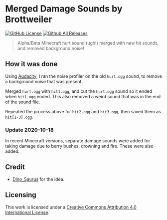 Merged Damage Sounds by Brottweiler
==========

[![GitHub License](https://img.shields.io/badge/license-CC%20BY%204.0-blue)](http://creativecommons.org/licenses/by/4.0/)
[![Github All Releases](https://img.shields.io/github/downloads/Brottweiler/Merged-Damage-Sounds/total.svg)](https://github.com/Brottweiler/Merged-Damage-Sounds/releases)

>Alpha/Beta Minecraft hurt sound (ugh!) merged with new hit sounds, and removed background noise!

How it was done
------
Using [Audacity](http://audacityteam.org/), I ran the noise profiler on the old `hurt.ogg` sound, to remove a background noise that was present.

Merged `hurt.ogg` with `hit1.ogg`, and cut the `hurt.ogg` sound so it ended when `hit1.ogg` ended. This also removed a weird sound that was in the end of the sound file.

Repeated the process above for `hit2.ogg` and `hit3.ogg`, then saved them as `hit[1-3].ogg`.

### Update 2020-10-18

In recent Minecraft versions, separate damage sounds were added for taking damage due to berry bushes, drowning and fire. These were also added.

Credit
------
* [Dino_Saurus](https://web.archive.org/web/20160920072616/https://oc.tc/Dino_Saurus) for the idea.

Licensing
------

This work is licensed under a [Creative Commons Attribution 4.0 International License](http://creativecommons.org/licenses/by/4.0/).
